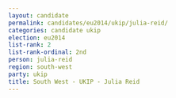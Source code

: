 ```yaml
---
layout: candidate
permalink: candidates/eu2014/ukip/julia-reid/
categories: candidate ukip
election: eu2014
list-rank: 2
list-rank-ordinal: 2nd
person: julia-reid
region: south-west
party: ukip
title: South West - UKIP - Julia Reid
---
```


